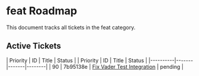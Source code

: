 # feat Roadmap

This document tracks all tickets in the feat category.

## Active Tickets

| Priority | ID | Title | Status |
| Priority | ID | Title | Status |
|----------|-------|-------|--------|
| 90 | 7b95138e | [Fix Vader Test Integration](./issue-90-7b95138e-pending) | pending |
